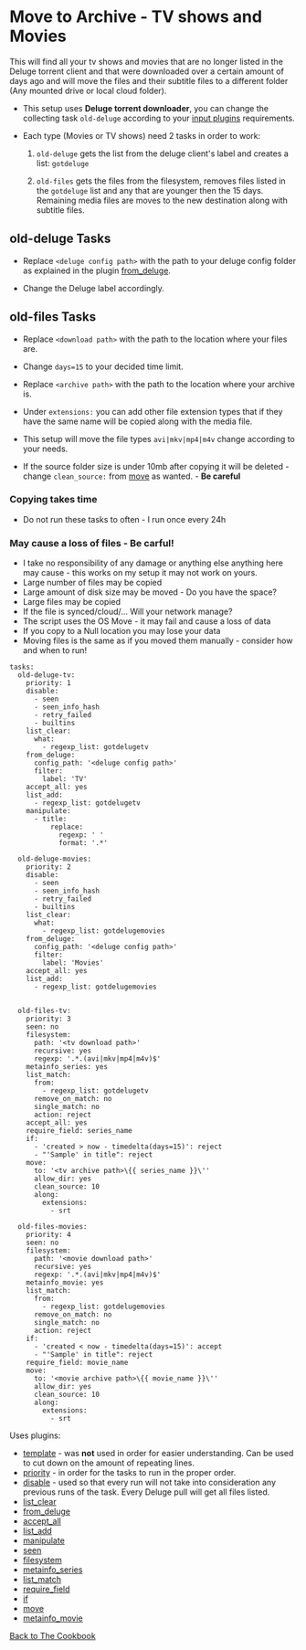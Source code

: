 # Move to Archive - TV shows and Movies 

This will find all your tv shows and movies that are no longer listed in the Deluge torrent client and that were downloaded over a certain amount of days ago and will move the files and their subtitle files to a different folder (Any mounted drive or local cloud folder). 

  * This setup uses **Deluge torrent downloader**, you can change the collecting task `old-deluge` according to your [input plugins](/Plugins#input) requirements. 

  * Each type (Movies or TV shows) need 2 tasks in order to work: 

    1. `old-deluge` gets the list from the deluge client's label and creates a list: `gotdeluge` 

    2. `old-files` gets the files from the filesystem, removes files listed in the `gotdeluge` list and any that are younger then the 15 days. Remaining media files are moves to the new destination along with subtitle files. 

##  old-deluge Tasks 

  * Replace `<deluge config path>` with the path to your deluge config folder as explained in the plugin [from_deluge](/Plugins/from_deluge). 

  * Change the Deluge label accordingly. 

## old-files Tasks 

  * Replace `<download path>` with the path to the location where your files are. 

  * Change `days=15` to your decided time limit. 

  * Replace `<archive path>` with the path to the location where your archive is. 

  * Under `extensions:` you can add other file extension types that if they have the same name will be copied along with the media file. 

  * This setup will move the file types `avi|mkv|mp4|m4v` change according to your needs.
  * If the source folder size is under 10mb after copying it will be deleted - change `clean_source:` from [move](/Plugins/move) as wanted. - **Be careful**
  

### Copying takes time
  * Do not run these tasks to often - I run once every 24h
### May cause a loss of files - Be carful!
  * I take no responsibility of any damage or anything else anything here may cause - this works on my setup it may not work on yours.
  * Large number of files may be copied
  * Large amount of disk size may be moved - Do you have the space?
  * Large files may be copied
  * If the file is synced/cloud/... Will your network manage?
  * The script uses the OS Move - it may fail and cause a loss of data
  * If you copy to a Null location you may lose your data
  * Moving files is the same as if you moved them manually - consider how and when to run!
  

```
tasks:
  old-deluge-tv:
    priority: 1
    disable:
      - seen
      - seen_info_hash
      - retry_failed
      - builtins
    list_clear:
      what:
        - regexp_list: gotdelugetv
    from_deluge:
      config_path: '<deluge config path>'
      filter:
        label: 'TV'
    accept_all: yes
    list_add:
      - regexp_list: gotdelugetv
    manipulate:
      - title:
          replace:
            regexp: ' '
            format: '.*'

  old-deluge-movies:
    priority: 2
    disable:
      - seen
      - seen_info_hash
      - retry_failed
      - builtins
    list_clear:
      what:
        - regexp_list: gotdelugemovies
    from_deluge:
      config_path: '<deluge config path>'
      filter:
        label: 'Movies'
    accept_all: yes
    list_add:
      - regexp_list: gotdelugemovies

       
  old-files-tv:
    priority: 3
    seen: no
    filesystem:
      path: '<tv download path>'
      recursive: yes
      regexp: '.*.(avi|mkv|mp4|m4v)$'
    metainfo_series: yes
    list_match:
      from:
        - regexp_list: gotdelugetv
      remove_on_match: no
      single_match: no
      action: reject
    accept_all: yes
    require_field: series_name
    if:
      - 'created > now - timedelta(days=15)': reject
      - "'Sample' in title": reject
    move:
      to: '<tv archive path>\{{ series_name }}\''
      allow_dir: yes
      clean_source: 10
      along:
        extensions:
          - srt
                
  old-files-movies:
    priority: 4
    seen: no
    filesystem:
      path: '<movie download path>'
      recursive: yes
      regexp: '.*.(avi|mkv|mp4|m4v)$'
    metainfo_movie: yes
    list_match:
      from:
        - regexp_list: gotdelugemovies
      remove_on_match: no
      single_match: no
      action: reject
    if:
      - 'created < now - timedelta(days=15)': accept
      - "'Sample' in title": reject
    require_field: movie_name
    move:
      to: '<movie archive path>\{{ movie_name }}\''
      allow_dir: yes
      clean_source: 10
      along:
        extensions:
          - srt
```
Uses plugins:
  * [template](/Plugins/template) - was **not** used in order for easier understanding. Can be used to cut down on the amount of repeating lines.
  * [priority](/Plugins/priority) - in order for the tasks to run in the  proper order.
  * [disable](/Plugins/disable) - used so that every run will not take into consideration any previous runs of the task. Every Deluge pull will get all files listed.
  * [list_clear](/Plugins/List/list_clear) 
  * [from_deluge](/Plugins/from_deluge)
  * [accept_all](/Plugins/accept_all)
  * [list_add](/Plugins/List/list_add)
  * [manipulate](/Plugins/manipulate)
  * [seen](/Plugins/seen)
  * [filesystem](/Plugins/filesystem)
  * [metainfo_series](/Plugins/metainfo_series)
  * [list_match](/Plugins/List/list_match)
  * [require_field](/Plugins/require_field)
  * [if](/Plugins/if)
  * [move](/Plugins/move)
  * [metainfo_movie](/Plugins/metainfo_movie)

[Back to The Cookbook](/Cookbook)